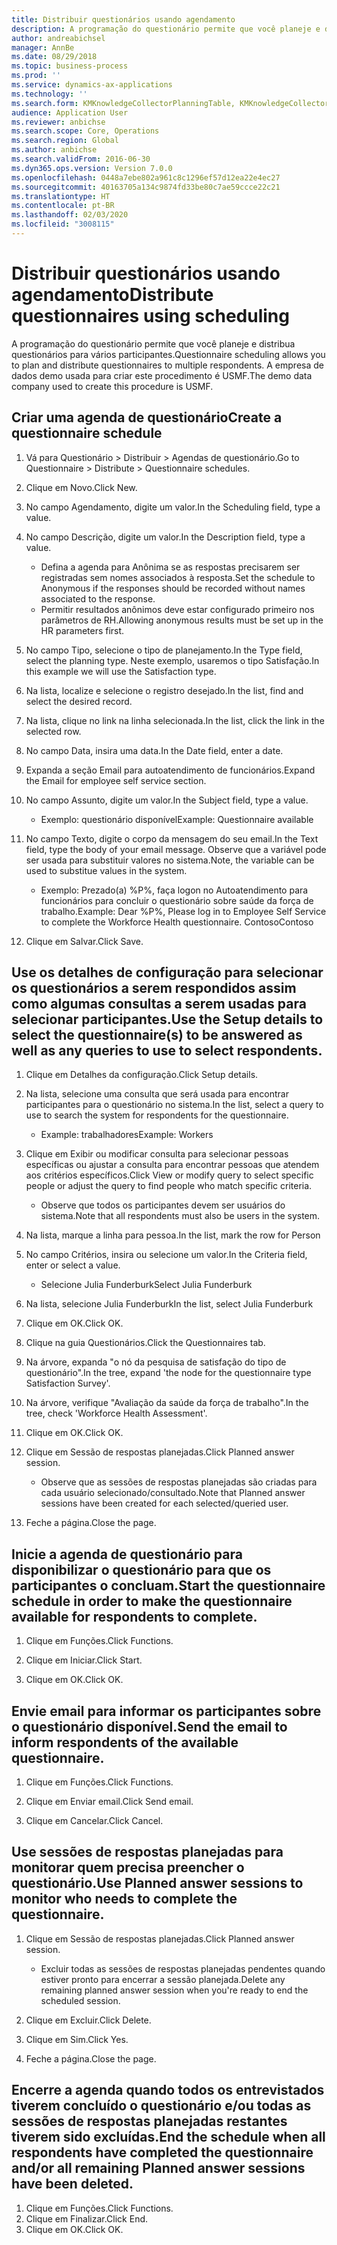 ```yaml
---
title: Distribuir questionários usando agendamento
description: A programação do questionário permite que você planeje e distribua questionários para vários participantes.
author: andreabichsel
manager: AnnBe
ms.date: 08/29/2018
ms.topic: business-process
ms.prod: ''
ms.service: dynamics-ax-applications
ms.technology: ''
ms.search.form: KMKnowledgeCollectorPlanningTable, KMKnowledgeCollectorPlanningMulti, SysQueryForm, HcmPersonLookup, KMKnowledgeCollectorPlanning
audience: Application User
ms.reviewer: anbichse
ms.search.scope: Core, Operations
ms.search.region: Global
ms.author: anbichse
ms.search.validFrom: 2016-06-30
ms.dyn365.ops.version: Version 7.0.0
ms.openlocfilehash: 0448a7ebe802a961c8c1296ef57d12ea22e4ec27
ms.sourcegitcommit: 40163705a134c9874fd33be80c7ae59ccce22c21
ms.translationtype: HT
ms.contentlocale: pt-BR
ms.lasthandoff: 02/03/2020
ms.locfileid: "3008115"
---
```

# <a name="distribute-questionnaires-using-scheduling"></a><span data-ttu-id="18eb7-103">Distribuir questionários usando agendamento</span><span class="sxs-lookup"><span data-stu-id="18eb7-103">Distribute questionnaires using scheduling</span></span>

<span data-ttu-id="18eb7-104">A programação do questionário permite que você planeje e distribua questionários para vários participantes.</span><span class="sxs-lookup"><span data-stu-id="18eb7-104">Questionnaire scheduling allows you to plan and distribute questionnaires to multiple respondents.</span></span> <span data-ttu-id="18eb7-105">A empresa de dados demo usada para criar este procedimento é USMF.</span><span class="sxs-lookup"><span data-stu-id="18eb7-105">The demo data company used to create this procedure is USMF.</span></span>

## <a name="create-a-questionnaire-schedule"></a><span data-ttu-id="18eb7-106">Criar uma agenda de questionário</span><span class="sxs-lookup"><span data-stu-id="18eb7-106">Create a questionnaire schedule</span></span>

1. <span data-ttu-id="18eb7-107">Vá para Questionário > Distribuir > Agendas de questionário.</span><span class="sxs-lookup"><span data-stu-id="18eb7-107">Go to Questionnaire > Distribute > Questionnaire schedules.</span></span>

2. <span data-ttu-id="18eb7-108">Clique em Novo.</span><span class="sxs-lookup"><span data-stu-id="18eb7-108">Click New.</span></span>

3. <span data-ttu-id="18eb7-109">No campo Agendamento, digite um valor.</span><span class="sxs-lookup"><span data-stu-id="18eb7-109">In the Scheduling field, type a value.</span></span>

4. <span data-ttu-id="18eb7-110">No campo Descrição, digite um valor.</span><span class="sxs-lookup"><span data-stu-id="18eb7-110">In the Description field, type a value.</span></span>
    * <span data-ttu-id="18eb7-111">Defina a agenda para Anônima se as respostas precisarem ser registradas sem nomes associados à resposta.</span><span class="sxs-lookup"><span data-stu-id="18eb7-111">Set the schedule to Anonymous if the responses should be recorded without names associated to the response.</span></span>  
    * <span data-ttu-id="18eb7-112">Permitir resultados anônimos deve estar configurado primeiro nos parâmetros de RH.</span><span class="sxs-lookup"><span data-stu-id="18eb7-112">Allowing anonymous results must be set up in the HR parameters first.</span></span>  

5. <span data-ttu-id="18eb7-113">No campo Tipo, selecione o tipo de planejamento.</span><span class="sxs-lookup"><span data-stu-id="18eb7-113">In the Type field, select the planning type.</span></span>  <span data-ttu-id="18eb7-114">Neste exemplo, usaremos o tipo Satisfação.</span><span class="sxs-lookup"><span data-stu-id="18eb7-114">In this example we will use the Satisfaction type.</span></span>

6. <span data-ttu-id="18eb7-115">Na lista, localize e selecione o registro desejado.</span><span class="sxs-lookup"><span data-stu-id="18eb7-115">In the list, find and select the desired record.</span></span>

7. <span data-ttu-id="18eb7-116">Na lista, clique no link na linha selecionada.</span><span class="sxs-lookup"><span data-stu-id="18eb7-116">In the list, click the link in the selected row.</span></span>

8. <span data-ttu-id="18eb7-117">No campo Data, insira uma data.</span><span class="sxs-lookup"><span data-stu-id="18eb7-117">In the Date field, enter a date.</span></span>

9. <span data-ttu-id="18eb7-118">Expanda a seção Email para autoatendimento de funcionários.</span><span class="sxs-lookup"><span data-stu-id="18eb7-118">Expand the Email for employee self service section.</span></span>

10. <span data-ttu-id="18eb7-119">No campo Assunto, digite um valor.</span><span class="sxs-lookup"><span data-stu-id="18eb7-119">In the Subject field, type a value.</span></span>

    * <span data-ttu-id="18eb7-120">Exemplo: questionário disponível</span><span class="sxs-lookup"><span data-stu-id="18eb7-120">Example: Questionnaire available</span></span>  

11. <span data-ttu-id="18eb7-121">No campo Texto, digite o corpo da mensagem do seu email.</span><span class="sxs-lookup"><span data-stu-id="18eb7-121">In the Text field, type the body of your email message.</span></span> <span data-ttu-id="18eb7-122">Observe que a variável pode ser usada para substituir valores no sistema.</span><span class="sxs-lookup"><span data-stu-id="18eb7-122">Note, the variable can be used to substitue values in the system.</span></span>

    * <span data-ttu-id="18eb7-123">Exemplo: Prezado(a) %P%, faça logon no Autoatendimento para funcionários para concluir o questionário sobre saúde da força de trabalho.</span><span class="sxs-lookup"><span data-stu-id="18eb7-123">Example: Dear %P%, Please log in to Employee Self Service to complete the Workforce Health questionnaire.</span></span>  <span data-ttu-id="18eb7-124">Contoso</span><span class="sxs-lookup"><span data-stu-id="18eb7-124">Contoso</span></span>  

12. <span data-ttu-id="18eb7-125">Clique em Salvar.</span><span class="sxs-lookup"><span data-stu-id="18eb7-125">Click Save.</span></span>

## <a name="use-the-setup-details-to-select-the-questionnaires-to-be-answered-as-well-as-any-queries-to-use-to-select-respondents"></a><span data-ttu-id="18eb7-126">Use os detalhes de configuração para selecionar os questionários a serem respondidos assim como algumas consultas a serem usadas para selecionar participantes.</span><span class="sxs-lookup"><span data-stu-id="18eb7-126">Use the Setup details to select the questionnaire(s) to be answered as well as any queries to use to select respondents.</span></span>

1. <span data-ttu-id="18eb7-127">Clique em Detalhes da configuração.</span><span class="sxs-lookup"><span data-stu-id="18eb7-127">Click Setup details.</span></span>

2. <span data-ttu-id="18eb7-128">Na lista, selecione uma consulta que será usada para encontrar participantes para o questionário no sistema.</span><span class="sxs-lookup"><span data-stu-id="18eb7-128">In the list, select a query to use to search the system for respondents for the questionnaire.</span></span>

    * <span data-ttu-id="18eb7-129">Example: trabalhadores</span><span class="sxs-lookup"><span data-stu-id="18eb7-129">Example: Workers</span></span>  

3. <span data-ttu-id="18eb7-130">Clique em Exibir ou modificar consulta para selecionar pessoas específicas ou ajustar a consulta para encontrar pessoas que atendem aos critérios específicos.</span><span class="sxs-lookup"><span data-stu-id="18eb7-130">Click View or modify query to select specific people or adjust the query to find people who match specific criteria.</span></span>

    * <span data-ttu-id="18eb7-131">Observe que todos os participantes devem ser usuários do sistema.</span><span class="sxs-lookup"><span data-stu-id="18eb7-131">Note that all respondents must also be users in the system.</span></span>  

4. <span data-ttu-id="18eb7-132">Na lista, marque a linha para pessoa.</span><span class="sxs-lookup"><span data-stu-id="18eb7-132">In the list, mark the row for Person</span></span>

5. <span data-ttu-id="18eb7-133">No campo Critérios, insira ou selecione um valor.</span><span class="sxs-lookup"><span data-stu-id="18eb7-133">In the Criteria field, enter or select a value.</span></span>

    * <span data-ttu-id="18eb7-134">Selecione Julia Funderburk</span><span class="sxs-lookup"><span data-stu-id="18eb7-134">Select Julia Funderburk</span></span>  

6. <span data-ttu-id="18eb7-135">Na lista, selecione Julia Funderburk</span><span class="sxs-lookup"><span data-stu-id="18eb7-135">In the list, select Julia Funderburk</span></span>

7. <span data-ttu-id="18eb7-136">Clique em OK.</span><span class="sxs-lookup"><span data-stu-id="18eb7-136">Click OK.</span></span>

8. <span data-ttu-id="18eb7-137">Clique na guia Questionários.</span><span class="sxs-lookup"><span data-stu-id="18eb7-137">Click the Questionnaires tab.</span></span>

9. <span data-ttu-id="18eb7-138">Na árvore, expanda "o nó da pesquisa de satisfação do tipo de questionário".</span><span class="sxs-lookup"><span data-stu-id="18eb7-138">In the tree, expand 'the node for the questionnaire type Satisfaction Survey'.</span></span>

10. <span data-ttu-id="18eb7-139">Na árvore, verifique "Avaliação da saúde da força de trabalho".</span><span class="sxs-lookup"><span data-stu-id="18eb7-139">In the tree, check 'Workforce Health Assessment'.</span></span>

11. <span data-ttu-id="18eb7-140">Clique em OK.</span><span class="sxs-lookup"><span data-stu-id="18eb7-140">Click OK.</span></span>

12. <span data-ttu-id="18eb7-141">Clique em Sessão de respostas planejadas.</span><span class="sxs-lookup"><span data-stu-id="18eb7-141">Click Planned answer session.</span></span>

    * <span data-ttu-id="18eb7-142">Observe que as sessões de respostas planejadas são criadas para cada usuário selecionado/consultado.</span><span class="sxs-lookup"><span data-stu-id="18eb7-142">Note that Planned answer sessions have been created for each selected/queried user.</span></span>  

13. <span data-ttu-id="18eb7-143">Feche a página.</span><span class="sxs-lookup"><span data-stu-id="18eb7-143">Close the page.</span></span>

## <a name="start-the-questionnaire-schedule-in-order-to-make-the-questionnaire-available-for-respondents-to-complete"></a><span data-ttu-id="18eb7-144">Inicie a agenda de questionário para disponibilizar o questionário para que os participantes o concluam.</span><span class="sxs-lookup"><span data-stu-id="18eb7-144">Start the questionnaire schedule in order to make the questionnaire available for respondents to complete.</span></span>

1. <span data-ttu-id="18eb7-145">Clique em Funções.</span><span class="sxs-lookup"><span data-stu-id="18eb7-145">Click Functions.</span></span>

2. <span data-ttu-id="18eb7-146">Clique em Iniciar.</span><span class="sxs-lookup"><span data-stu-id="18eb7-146">Click Start.</span></span>

3. <span data-ttu-id="18eb7-147">Clique em OK.</span><span class="sxs-lookup"><span data-stu-id="18eb7-147">Click OK.</span></span>

## <a name="send-the-email-to-inform-respondents-of-the-available-questionnaire"></a><span data-ttu-id="18eb7-148">Envie email para informar os participantes sobre o questionário disponível.</span><span class="sxs-lookup"><span data-stu-id="18eb7-148">Send the email to inform respondents of the available questionnaire.</span></span>

1. <span data-ttu-id="18eb7-149">Clique em Funções.</span><span class="sxs-lookup"><span data-stu-id="18eb7-149">Click Functions.</span></span>

2. <span data-ttu-id="18eb7-150">Clique em Enviar email.</span><span class="sxs-lookup"><span data-stu-id="18eb7-150">Click Send email.</span></span>

3. <span data-ttu-id="18eb7-151">Clique em Cancelar.</span><span class="sxs-lookup"><span data-stu-id="18eb7-151">Click Cancel.</span></span>

## <a name="use-planned-answer-sessions-to-monitor-who-needs-to-complete-the-questionnaire"></a><span data-ttu-id="18eb7-152">Use sessões de respostas planejadas para monitorar quem precisa preencher o questionário.</span><span class="sxs-lookup"><span data-stu-id="18eb7-152">Use Planned answer sessions to monitor who needs to complete the questionnaire.</span></span>

1. <span data-ttu-id="18eb7-153">Clique em Sessão de respostas planejadas.</span><span class="sxs-lookup"><span data-stu-id="18eb7-153">Click Planned answer session.</span></span>

    * <span data-ttu-id="18eb7-154">Excluir todas as sessões de respostas planejadas pendentes quando estiver pronto para encerrar a sessão planejada.</span><span class="sxs-lookup"><span data-stu-id="18eb7-154">Delete any remaining planned answer session when you're ready to end the scheduled session.</span></span>  

2. <span data-ttu-id="18eb7-155">Clique em Excluir.</span><span class="sxs-lookup"><span data-stu-id="18eb7-155">Click Delete.</span></span>

3. <span data-ttu-id="18eb7-156">Clique em Sim.</span><span class="sxs-lookup"><span data-stu-id="18eb7-156">Click Yes.</span></span>

4. <span data-ttu-id="18eb7-157">Feche a página.</span><span class="sxs-lookup"><span data-stu-id="18eb7-157">Close the page.</span></span>

## <a name="end-the-schedule-when-all-respondents-have-completed-the-questionnaire-andor-all-remaining-planned-answer-sessions-have-been-deleted"></a><span data-ttu-id="18eb7-158">Encerre a agenda quando todos os entrevistados tiverem concluído o questionário e/ou todas as sessões de respostas planejadas restantes tiverem sido excluídas.</span><span class="sxs-lookup"><span data-stu-id="18eb7-158">End the schedule when all respondents have completed the questionnaire and/or all remaining Planned answer sessions have been deleted.</span></span>

1. <span data-ttu-id="18eb7-159">Clique em Funções.</span><span class="sxs-lookup"><span data-stu-id="18eb7-159">Click Functions.</span></span>
2. <span data-ttu-id="18eb7-160">Clique em Finalizar.</span><span class="sxs-lookup"><span data-stu-id="18eb7-160">Click End.</span></span>
3. <span data-ttu-id="18eb7-161">Clique em OK.</span><span class="sxs-lookup"><span data-stu-id="18eb7-161">Click OK.</span></span>

